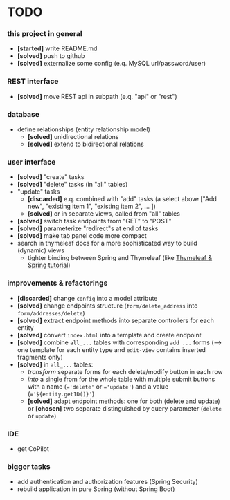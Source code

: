# TODO

### this project in general
* **[started]** write README.md
* **[solved]** push to github
* **[solved]** externalize some config (e.q. MySQL url/password/user)

### REST interface
* **[solved]** move REST api in subpath (e.q. "api" or "rest")

### database
* define relationships (entity relationship model)  
    * **[solved]** unidirectional relations
    * **[solved]** extend to bidirectional relations

### user interface
* **[solved]** "create" tasks
* **[solved]** "delete" tasks (in "all" tables)
* "update" tasks
    * **[discarded]** e.q. combined with "add" tasks (a select above \["Add new", "existing item 1", "existing item 2", ... \])
    * **[solved]** or in separate views, called from "all" tables
* **[solved]** switch task endpoints from "GET" to "POST"
* **[solved]** parameterize "redirect"s at end of tasks
* **[solved]** make tab panel code more compact
* search in thymeleaf docs for a more sophisticated way to build (dynamic) views
    * tighter binding between Spring and Thymeleaf (like [Thymeleaf & Spring tutorial](https://www.thymeleaf.org/doc/tutorials/3.1/thymeleafspring.html))

### improvements & refactorings
* **[discarded]** change `config` into a model attribute
* **[solved]** change endpoints structure (`form/delete_address` into `form/addresses/delete`)
* **[solved]** extract endpoint methods into separate controllers for each entity
* **[solved]** convert `index.html` into a template and create endpoint
* **[solved]** combine `all_...` tables with corresponding `add ...` forms (--> one template for each entity type and `edit-view` contains inserted fragments only)
* **[solved]** in `all_...` tables:
    * _transform_ separate forms for each delete/modify button in each row
    * _into_ a single from for the whole table with multiple submit buttons with a name (`='delete'` or `='update'`) and a value (`='${entity.getID()}'`)
    * **[solved]** adapt endpoint methods: one for both (delete and update) or **[chosen]** two separate distinguished by query parameter (`delete` or `update`)

### IDE
* get CoPilot

### bigger tasks
* add authentication and authorization features (Spring Security)
* rebuild application in pure Spring (without Spring Boot)
